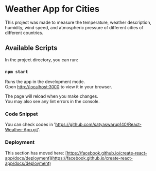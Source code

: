 # Weather App for Cities

This project was made to measure the temperature, weather description, humidity, wind speed, and atmospheric pressure of different cities of different countries.

## Available Scripts

In the project directory, you can run:

### `npm start`

Runs the app in the development mode.\
Open [http://localhost:3000](http://localhost:3000) to view it in your browser.

The page will reload when you make changes.\
You may also see any lint errors in the console.

### Code Snippet

You can check codes in 'https://github.com/satyaswarup140/React-Weather-App.git'.

### Deployment

This section has moved here: [https://facebook.github.io/create-react-app/docs/deployment](https://facebook.github.io/create-react-app/docs/deployment)

